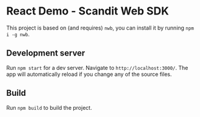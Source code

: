 # React Demo - Scandit Web SDK

This project is based on (and requires) `nwb`, you can install it by running `npm i -g nwb`.

## Development server

Run `npm start` for a dev server. Navigate to `http://localhost:3000/`. The app will automatically reload if you change any of the source files.

## Build

Run `npm build` to build the project.
